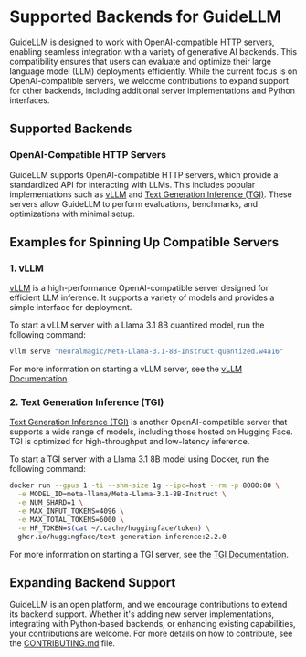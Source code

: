 # Supported Backends for GuideLLM

GuideLLM is designed to work with OpenAI-compatible HTTP servers, enabling seamless integration with a variety of generative AI backends. This compatibility ensures that users can evaluate and optimize their large language model (LLM) deployments efficiently. While the current focus is on OpenAI-compatible servers, we welcome contributions to expand support for other backends, including additional server implementations and Python interfaces.

## Supported Backends

### OpenAI-Compatible HTTP Servers

GuideLLM supports OpenAI-compatible HTTP servers, which provide a standardized API for interacting with LLMs. This includes popular implementations such as [vLLM](https://github.com/vllm-project/vllm) and [Text Generation Inference (TGI)](https://github.com/huggingface/text-generation-inference). These servers allow GuideLLM to perform evaluations, benchmarks, and optimizations with minimal setup.

## Examples for Spinning Up Compatible Servers

### 1. vLLM

[vLLM](https://github.com/vllm-project/vllm) is a high-performance OpenAI-compatible server designed for efficient LLM inference. It supports a variety of models and provides a simple interface for deployment.

To start a vLLM server with a Llama 3.1 8B quantized model, run the following command:

```bash
vllm serve "neuralmagic/Meta-Llama-3.1-8B-Instruct-quantized.w4a16"
```

For more information on starting a vLLM server, see the [vLLM Documentation](https://docs.vllm.ai/en/latest/serving/openai_compatible_server.html).

### 2. Text Generation Inference (TGI)

[Text Generation Inference (TGI)](https://github.com/huggingface/text-generation-inference) is another OpenAI-compatible server that supports a wide range of models, including those hosted on Hugging Face. TGI is optimized for high-throughput and low-latency inference.

To start a TGI server with a Llama 3.1 8B model using Docker, run the following command:

```bash
docker run --gpus 1 -ti --shm-size 1g --ipc=host --rm -p 8080:80 \
  -e MODEL_ID=meta-llama/Meta-Llama-3.1-8B-Instruct \
  -e NUM_SHARD=1 \
  -e MAX_INPUT_TOKENS=4096 \
  -e MAX_TOTAL_TOKENS=6000 \
  -e HF_TOKEN=$(cat ~/.cache/huggingface/token) \
  ghcr.io/huggingface/text-generation-inference:2.2.0
```

For more information on starting a TGI server, see the [TGI Documentation](https://huggingface.co/docs/text-generation-inference/index).

## Expanding Backend Support

GuideLLM is an open platform, and we encourage contributions to extend its backend support. Whether it's adding new server implementations, integrating with Python-based backends, or enhancing existing capabilities, your contributions are welcome. For more details on how to contribute, see the [CONTRIBUTING.md](https://github.com/neuralmagic/guidellm/blob/main/CONTRIBUTING.md) file.

